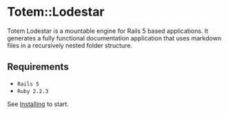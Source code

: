# Totem::Lodestar
Totem Lodestar is a mountable engine for Rails 5 based applications. It generates a fully functional documentation application that uses markdown files in a recursively nested folder structure.

## Requirements
- `Rails 5`
- `Ruby 2.2.3`

See [Installing](/1.0.0/installing/rails-5) to start.